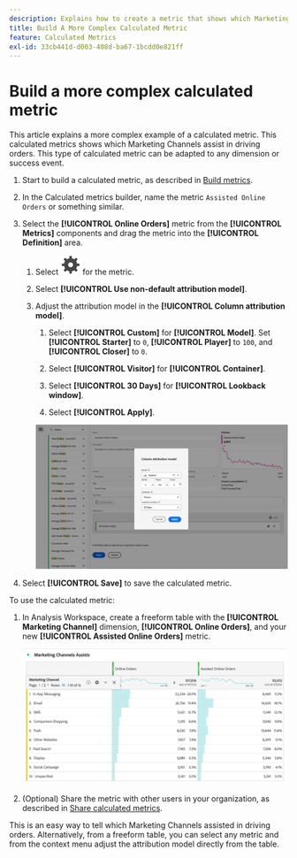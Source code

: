 ```yaml
---
description: Explains how to create a metric that shows which Marketing Channels assist in driving orders.
title: Build A More Complex Calculated Metric
feature: Calculated Metrics
exl-id: 33cb441d-d003-408d-ba67-1bcdd0e821ff
---
```

# Build a more complex calculated metric

This article explains a more complex example of a calculated metric. This calculated metrics shows which Marketing Channels assist in driving orders. This type of calculated metric can be adapted to any dimension or success event. 

1. Start to build a calculated metric, as described in [Build metrics](/help/components/calculated-metrics/c-workflow/cm-workflow/c-build-metrics/cm-build-metrics.md).

1. In the Calculated metrics builder, name the metric `Assisted Online Orders` or something similar.

1. Select the **[!UICONTROL Online Orders]** metric from the **[!UICONTROL Metrics]** components and drag the metric into the **[!UICONTROL Definition]** area. 

   1. Select ![Setting](/help/assets/icons/Setting.svg) for the metric.
   1. Select **[!UICONTROL Use non-default attribution model]**.
   1. Adjust the attribution model in the **[!UICONTROL Column attribution model]**.
      1. Select **[!UICONTROL Custom]** for **[!UICONTROL Model]**. Set **[!UICONTROL Starter]** to `0`, **[!UICONTROL Player]** to `100`, and **[!UICONTROL Closer]** to `0`.
      1. Select **[!UICONTROL Visitor]** for **[!UICONTROL Container]**.
      1. Select **[!UICONTROL 30 Days]** for **[!UICONTROL Lookback window]**.

      1. Select **[!UICONTROL Apply]**.

      ![Column attribution model](assets/complex-calculated-metric.png)

1. Select **[!UICONTROL Save]** to save the calculated metric.

To use the calculated metric:

1. In Analysis Workspace, create a freeform table with the **[!UICONTROL Marketing Channel]** dimension, **[!UICONTROL Online Orders]**, and your new **[!UICONTROL Assisted Online Orders]** metric.

   ![Marketing Channel Assisted Online Orders](assets/marketing-channel-assists.png)

1. (Optional) Share the metric with other users in your organization, as described in [Share calculated metrics](/help/components/calculated-metrics/c-workflow/cm-workflow/cm-sharing.md).

This is an easy way to tell which Marketing Channels assisted in driving orders. Alternatively, from a freeform table, you can select any metric and from the context menu adjust the attribution model directly from the table.
